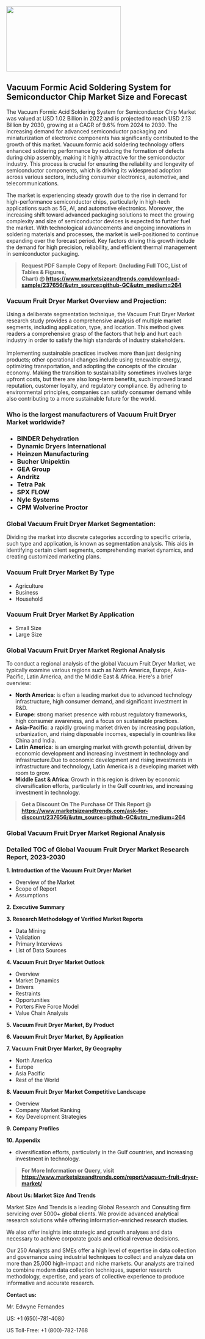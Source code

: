 <p><img class="alignnone size-medium wp-image-20088" src="https://ffe5etoiles.com/wp-content/uploads/2024/12/MST1-300x171.png" alt="" width="300" height="171" /></p><h2>Vacuum Formic Acid Soldering System for Semiconductor Chip Market Size and Forecast</h2><p>The Vacuum Formic Acid Soldering System for Semiconductor Chip Market was valued at USD 1.02 Billion in 2022 and is projected to reach USD 2.13 Billion by 2030, growing at a CAGR of 9.6% from 2024 to 2030. The increasing demand for advanced semiconductor packaging and miniaturization of electronic components has significantly contributed to the growth of this market. Vacuum formic acid soldering technology offers enhanced soldering performance by reducing the formation of defects during chip assembly, making it highly attractive for the semiconductor industry. This process is crucial for ensuring the reliability and longevity of semiconductor components, which is driving its widespread adoption across various sectors, including consumer electronics, automotive, and telecommunications.</p><p>The market is experiencing steady growth due to the rise in demand for high-performance semiconductor chips, particularly in high-tech applications such as 5G, AI, and automotive electronics. Moreover, the increasing shift toward advanced packaging solutions to meet the growing complexity and size of semiconductor devices is expected to further fuel the market. With technological advancements and ongoing innovations in soldering materials and processes, the market is well-positioned to continue expanding over the forecast period. Key factors driving this growth include the demand for high precision, reliability, and efficient thermal management in semiconductor packaging.</p></p><blockquote id="" class=""><strong>Request PDF Sample Copy of Report: (Including Full TOC, List of Tables &amp; Figures, Chart)&nbsp;@&nbsp;<strong><a href="https://www.marketsizeandtrends.com/download-sample/237656/&utm_source=github-GC&utm_medium=264" target="_blank">https://www.marketsizeandtrends.com/download-sample/237656/&utm_source=github-GC&utm_medium=264</a></strong></strong></blockquote><h3 id="" class="">Vacuum Fruit Dryer Market&nbsp;Overview and Projection:</h3><p id="" class="">Using a deliberate segmentation technique, the Vacuum Fruit Dryer Market research study provides a comprehensive analysis of multiple market segments, including application, type, and location. This method gives readers a comprehensive grasp of the factors that help and hurt each industry in order to satisfy the high standards of industry stakeholders. <br /> <br />Implementing sustainable practices involves more than just designing products; other operational changes include using renewable energy, optimizing transportation, and adopting the concepts of the circular economy. Making the transition to sustainability sometimes involves large upfront costs, but there are also long-term benefits, such improved brand reputation, customer loyalty, and regulatory compliance. By adhering to environmental principles, companies can satisfy consumer demand while also contributing to a more sustainable future for the world.</p><h3 id="" class="">Who is the largest manufacturers of&nbsp;Vacuum Fruit Dryer Market worldwide?</h3><h3 class=""><p><ul><li>BINDER Dehydration </li><li> Dynamic Dryers International </li><li> Heinzen Manufacturing </li><li> Bucher Unipektin </li><li> GEA Group </li><li> Andritz </li><li> Tetra Pak </li><li> SPX FLOW </li><li> Nyle Systems </li><li> CPM Wolverine Proctor</li></ul></p></h3><h3 id="" class="">Global&nbsp;Vacuum Fruit Dryer Market Segmentation:</h3><p id="" class="">Dividing the market into discrete categories according to specific criteria, such type and application, is known as segmentation analysis. This aids in identifying certain client segments, comprehending market dynamics, and creating customized marketing plans.</p><h3 id="" class="">Vacuum Fruit Dryer Market&nbsp;By Type</h3><p><p><ul><li>Agriculture</li><li> Business</li><li> Household</p></li></ul></p></p><h3 id="" class="">Vacuum Fruit Dryer Market&nbsp;By Application</h3><p class=""><p><ul><li>Small Size</li><li> Large Size</li></ul></p></p><h3 id="" class="">Global Vacuum Fruit Dryer Market Regional Analysis</h3><p id="" class="">To conduct a regional analysis of the global Vacuum Fruit Dryer Market, we typically examine various regions such as North America, Europe, Asia-Pacific, Latin America, and the Middle East &amp; Africa. Here's a brief overview:</p><ul><li><strong>North America</strong>: is often a leading market due to advanced technology infrastructure, high consumer demand, and significant investment in R&amp;D.</li><li><strong>Europe</strong>: strong market presence with robust regulatory frameworks, high consumer awareness, and a focus on sustainable practices.</li><li><strong>Asia-Pacific</strong>: a rapidly growing market driven by increasing population, urbanization, and rising disposable incomes, especially in countries like China and India.</li><li><strong>Latin America</strong>: is an emerging market with growth potential, driven by economic development and increasing investment in technology and infrastructure.Due to economic development and rising investments in infrastructure and technology, Latin America is a developing market with room to grow.</li><li><strong>Middle East &amp; Africa</strong>: Growth in this region is driven by economic diversification efforts, particularly in the Gulf countries, and increasing investment in technology.</li></ul><blockquote id="" class=""><strong>Get a Discount On The Purchase Of This Report @ <strong><a href="https://www.marketsizeandtrends.com/ask-for-discount/237656/&utm_source=github-GC&utm_medium=264" target="_blank">https://www.marketsizeandtrends.com/ask-for-discount/237656/&utm_source=github-GC&utm_medium=264</a></strong></strong></blockquote><h3 id="" class="">Global Vacuum Fruit Dryer Market Regional Analysis</h3><h3 id="" class="">Detailed TOC of Global Vacuum Fruit Dryer Market Research Report, 2023-2030</h3><p id="" class=""><strong>1. Introduction of the Vacuum Fruit Dryer Market</strong></p><ul><li>Overview of the Market</li><li>Scope of Report</li><li>Assumptions</li></ul><p id="" class=""><strong>2. Executive Summary</strong></p><p id="" class=""><strong>3. Research Methodology of Verified Market Reports</strong></p><ul><li>Data Mining</li><li>Validation</li><li>Primary Interviews</li><li>List of Data Sources</li></ul><p id="" class=""><strong>4. Vacuum Fruit Dryer Market Outlook</strong></p><ul><li>Overview</li><li>Market Dynamics</li><li>Drivers</li><li>Restraints</li><li>Opportunities</li><li>Porters Five Force Model</li><li>Value Chain Analysis</li></ul><p id="" class=""><strong>5. Vacuum Fruit Dryer Market, By Product</strong></p><p id="" class=""><strong>6. Vacuum Fruit Dryer Market, By Application</strong></p><p id="" class=""><strong>7. Vacuum Fruit Dryer Market, By Geography</strong></p><ul><li>North America</li><li>Europe</li><li>Asia Pacific</li><li>Rest of the World</li></ul><p id="" class=""><strong>8. Vacuum Fruit Dryer Market Competitive Landscape</strong></p><ul><li>Overview</li><li>Company Market Ranking</li><li>Key Development Strategies</li></ul><p id="" class=""><strong>9. Company Profiles</strong></p><p id="" class=""><strong>10. Appendix</strong></p><ul><li>diversification efforts, particularly in the Gulf countries, and increasing investment in technology.</li></ul><blockquote id="" class=""><strong>For More Information or Query, visit <strong><strong><a href="https://www.marketsizeandtrends.com/report/vacuum-fruit-dryer-market/" target="_blank">https://www.marketsizeandtrends.com/report/vacuum-fruit-dryer-market/</a></strong></strong></strong></blockquote><p id="" class=""><strong>About Us: Market Size And Trends</strong></p><p id="" class="">Market Size And Trends is a leading Global Research and Consulting firm servicing over 5000+ global clients. We provide advanced analytical research solutions while offering information-enriched research studies.</p><p id="" class="">We also offer insights into strategic and growth analyses and data necessary to achieve corporate goals and critical revenue decisions.</p><p id="" class="">Our 250 Analysts and SMEs offer a high level of expertise in data collection and governance using industrial techniques to collect and analyze data on more than 25,000 high-impact and niche markets. Our analysts are trained to combine modern data collection techniques, superior research methodology, expertise, and years of collective experience to produce informative and accurate research.</p><p id="" class=""><strong>Contact us:</strong></p><p id="" class="">Mr. Edwyne Fernandes</p><p id="" class="">US: +1 (650)-781-4080</p><p id="" class="">US Toll-Free: +1 (800)-782-1768</p>
